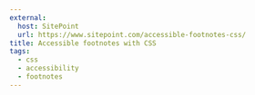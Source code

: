 ```yaml
---
external:
  host: SitePoint
  url: https://www.sitepoint.com/accessible-footnotes-css/
title: Accessible footnotes with CSS
tags:
  - css
  - accessibility
  - footnotes
---
```

